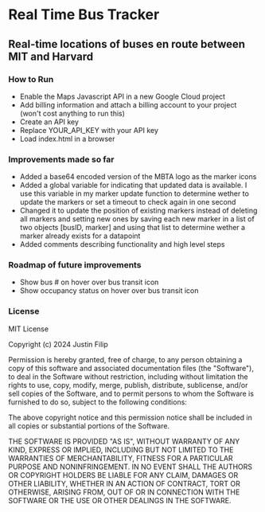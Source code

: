 # Real Time Bus Tracker

## Real-time locations of buses en route between MIT and Harvard

### How to Run
- Enable the Maps Javascript API in a new Google Cloud project
- Add billing information and attach a billing account to your project (won't cost anything to run this)
- Create an API key
- Replace YOUR_API_KEY with your API key
- Load index.html in a browser

### Improvements made so far

- Added a base64 encoded version of the MBTA logo as the marker icons
- Added a global variable for indicating that updated data is available. I use this variable in my marker update function to determine wether to update the markers or set a timeout to check again in one second
- Changed it to update the position of existing markers instead of deleting all markers and setting new ones by saving each new marker in a list of two objects [busID, marker] and using that list to determine wether a marker already exists for a datapoint
- Added comments describing functionality and high level steps

### Roadmap of future improvements
- Show bus # on hover over bus transit icon
- Show occupancy status on hover over bus transit icon

### License
MIT License

Copyright (c) 2024 Justin Filip

Permission is hereby granted, free of charge, to any person obtaining a copy
of this software and associated documentation files (the "Software"), to deal
in the Software without restriction, including without limitation the rights
to use, copy, modify, merge, publish, distribute, sublicense, and/or sell
copies of the Software, and to permit persons to whom the Software is
furnished to do so, subject to the following conditions:

The above copyright notice and this permission notice shall be included in all
copies or substantial portions of the Software.

THE SOFTWARE IS PROVIDED "AS IS", WITHOUT WARRANTY OF ANY KIND, EXPRESS OR
IMPLIED, INCLUDING BUT NOT LIMITED TO THE WARRANTIES OF MERCHANTABILITY,
FITNESS FOR A PARTICULAR PURPOSE AND NONINFRINGEMENT. IN NO EVENT SHALL THE
AUTHORS OR COPYRIGHT HOLDERS BE LIABLE FOR ANY CLAIM, DAMAGES OR OTHER
LIABILITY, WHETHER IN AN ACTION OF CONTRACT, TORT OR OTHERWISE, ARISING FROM,
OUT OF OR IN CONNECTION WITH THE SOFTWARE OR THE USE OR OTHER DEALINGS IN THE
SOFTWARE.